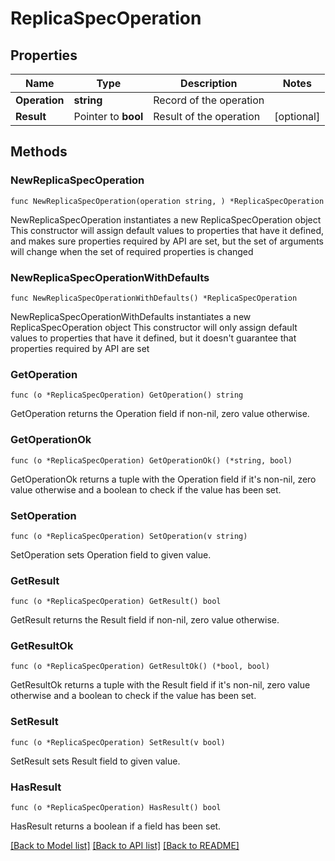 # ReplicaSpecOperation

## Properties

Name | Type | Description | Notes
------------ | ------------- | ------------- | -------------
**Operation** | **string** | Record of the operation | 
**Result** | Pointer to **bool** | Result of the operation | [optional] 

## Methods

### NewReplicaSpecOperation

`func NewReplicaSpecOperation(operation string, ) *ReplicaSpecOperation`

NewReplicaSpecOperation instantiates a new ReplicaSpecOperation object
This constructor will assign default values to properties that have it defined,
and makes sure properties required by API are set, but the set of arguments
will change when the set of required properties is changed

### NewReplicaSpecOperationWithDefaults

`func NewReplicaSpecOperationWithDefaults() *ReplicaSpecOperation`

NewReplicaSpecOperationWithDefaults instantiates a new ReplicaSpecOperation object
This constructor will only assign default values to properties that have it defined,
but it doesn't guarantee that properties required by API are set

### GetOperation

`func (o *ReplicaSpecOperation) GetOperation() string`

GetOperation returns the Operation field if non-nil, zero value otherwise.

### GetOperationOk

`func (o *ReplicaSpecOperation) GetOperationOk() (*string, bool)`

GetOperationOk returns a tuple with the Operation field if it's non-nil, zero value otherwise
and a boolean to check if the value has been set.

### SetOperation

`func (o *ReplicaSpecOperation) SetOperation(v string)`

SetOperation sets Operation field to given value.


### GetResult

`func (o *ReplicaSpecOperation) GetResult() bool`

GetResult returns the Result field if non-nil, zero value otherwise.

### GetResultOk

`func (o *ReplicaSpecOperation) GetResultOk() (*bool, bool)`

GetResultOk returns a tuple with the Result field if it's non-nil, zero value otherwise
and a boolean to check if the value has been set.

### SetResult

`func (o *ReplicaSpecOperation) SetResult(v bool)`

SetResult sets Result field to given value.

### HasResult

`func (o *ReplicaSpecOperation) HasResult() bool`

HasResult returns a boolean if a field has been set.


[[Back to Model list]](../README.md#documentation-for-models) [[Back to API list]](../README.md#documentation-for-api-endpoints) [[Back to README]](../README.md)


